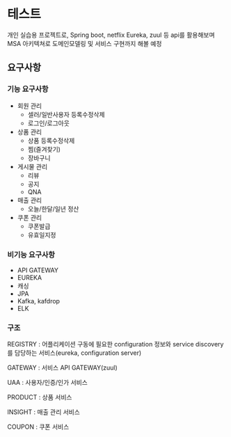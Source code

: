 # 테스트

개인 실습용 프로젝트로, Spring boot, netflix Eureka, zuul 등 api를 활용해보며
MSA 아키텍쳐로 도메인모델링 및 서비스 구현까지 해볼 예정

## 요구사항

### 기능 요구사항

- 회원 관리
  - 셀러/일반사용자 등록수정삭제
  - 로그인/로그아웃
- 상품 관리
  - 상품 등록수정삭제
  - 찜(즐겨찾기)
  - 장바구니
- 게시물 관리
  - 리뷰
  - 공지
  - QNA
- 매출 관리
  - 오늘/한달/일년 정산
- 쿠폰 관리
  - 쿠폰발급 
  - 유효일지정

### 비기능 요구사항

- API GATEWAY
- EUREKA
- 캐싱
- JPA
- Kafka, kafdrop
- ELK

### 구조
REGISTRY : 어플리케이션 구동에 필요한 configuration 정보와 service discovery를 담당하는 서비스(eureka, configuration server)

GATEWAY : 서비스 API GATEWAY(zuul)

UAA : 사용자/인증/인가 서비스

PRODUCT : 상품 서비스

INSIGHT : 매출 관리 서비스

COUPON : 쿠폰 서비스

